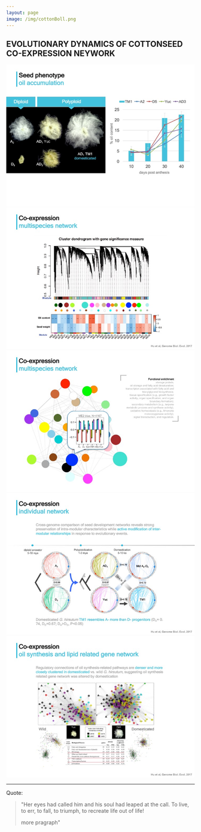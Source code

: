 ```yaml
---
layout: page
image: /img/cottonBoll.png
---
```


## EVOLUTIONARY DYNAMICS OF COTTONSEED CO-EXPRESSION NEYWORK

![](/research/seedNet.phenotype.jpg)
![](/research/seedNet.multi1.jpg)
![](/research/seedNet.multi2.jpg)
![](/research/seedNet.indiv.jpg)
![](/research/seedNet.oilNet.jpg)

----



Quote:

>"Her eyes had called him and his soul had leaped at the call. To live, to err, to fall, to triumph, to recreate life out of life!
>
>more pragraph"
